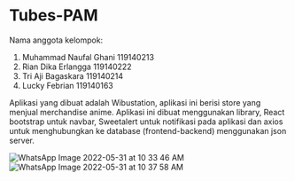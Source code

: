 # Tubes-PAM
Nama anggota kelompok:
1. Muhammad Naufal Ghani 119140213
2. Rian Dika Erlangga 119140222
3. Tri Aji Bagaskara 119140214
4. Lucky Febrian 119140163

Aplikasi yang dibuat adalah Wibustation, aplikasi ini berisi store yang menjual merchandise anime. Aplikasi ini dibuat menggunakan library,
React bootstrap untuk navbar, Sweetalert untuk notifikasi pada aplikasi dan axios untuk menghubungkan ke database (frontend-backend) menggunakan json server.


![WhatsApp Image 2022-05-31 at 10 33 46 AM](https://user-images.githubusercontent.com/90816318/171088393-eaa29760-c78b-4c6e-a9bb-6199fc9bcf67.jpeg)
![WhatsApp Image 2022-05-31 at 10 37 58 AM](https://user-images.githubusercontent.com/90816318/171088417-89fe3ac8-836d-4d26-95cb-86aece51b441.jpeg)
